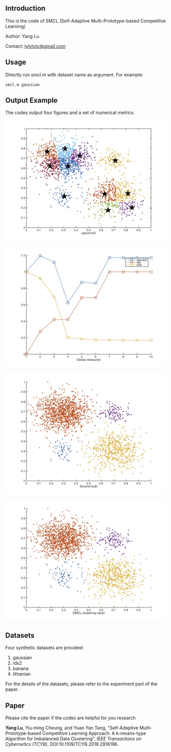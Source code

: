 ## Introduction

This is the code of SMCL (Self-Adaptive Multi-Prototype-based Competitive Learning)

Author: Yang Lu

Contact: lylylytc@gmail.com



## Usage

Directly run smcl.m with dataset name as argument. For example:

```shell
smcl.m gaussian
```



## Output Example

The codes output four figures and a set of numerical metrics.

![PNS_result](./figures/PNS_result.jpg)

![Global_measures](./figures/Global_measures.jpg)

![Ground_truth](./figures/Ground_truth.jpg)

![SMCL_clustering_result](./figures/SMCL_clustering_result.jpg)



## Datasets

Four synthetic datasets are provided:

1. gaussian
2. ids2
3. banana
4. lithanian

For the details of the datasets, please refer to the experiment part of the paper.



## Paper

Please cite the paper if the codes are helpful for you research

**Yang Lu**, Yiu-ming Cheung, and Yuan Yan Tang, "Self-Adaptive Multi-Prototype-based Competitive Learning Approach: A k-means-type Algorithm for Imbalanced Data Clustering", _IEEE Transactions on Cybernetics (TCYB)_, DOI:10.1109/TCYB.2019.2916196.